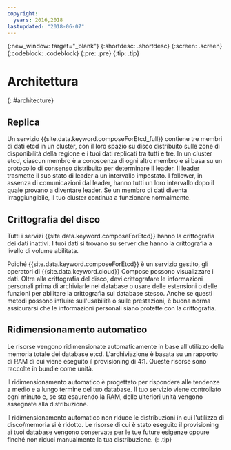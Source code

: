 ```yaml
---
copyright:
  years: 2016,2018
lastupdated: "2018-06-07"
---
```


{:new_window: target="_blank"}
{:shortdesc: .shortdesc}
{:screen: .screen}
{:codeblock: .codeblock}
{:pre: .pre}
{:tip: .tip}

# Architettura 
{: #architecture}

## Replica

Un servizio {{site.data.keyword.composeForEtcd_full}} contiene tre membri di dati etcd in un cluster, con il loro spazio su disco distribuito sulle zone di disponibilità della regione e i tuoi dati replicati tra tutti e tre. In un cluster etcd, ciascun membro è a conoscenza di ogni altro membro e si basa su un protocollo di consenso distribuito per determinare il leader. Il leader trasmette il suo stato di leader a un intervallo impostato. I follower, in assenza di comunicazioni dal leader, hanno tutti un loro intervallo dopo il quale provano a diventare leader. Se un membro di dati diventa irraggiungibile, il tuo cluster continua a funzionare normalmente.

## Crittografia del disco

Tutti i servizi {{site.data.keyword.composeForEtcd}} hanno la crittografia dei dati inattivi. I tuoi dati si trovano su server che hanno la crittografia a livello di volume abilitata. 

Poiché {{site.data.keyword.composeForEtcd}} è un servizio gestito, gli operatori di {{site.data.keyword.cloud}} Compose possono visualizzare i dati. Oltre alla crittografia del disco, devi crittografare le informazioni personali prima di archiviarle nel database o usare delle estensioni o delle funzioni per abilitare la crittografia sul database stesso. Anche se questi metodi possono influire sull'usabilità o sulle prestazioni, è buona norma assicurarsi che le informazioni personali siano protette con la crittografia.

## Ridimensionamento automatico

Le risorse vengono ridimensionate automaticamente in base all'utilizzo della memoria totale dei database etcd. L'archiviazione è basata su un rapporto di RAM di cui viene eseguito il provisioning di 4:1. Queste risorse sono raccolte in bundle come unità.

Il ridimensionamento automatico è progettato per rispondere alle tendenze a medio e a lungo termine del tuo database. Il tuo servizio viene controllato ogni minuto e, se sta esaurendo la RAM, delle ulteriori unità vengono assegnate alla distribuzione. 

Il ridimensionamento automatico non riduce le distribuzioni in cui l'utilizzo di disco/memoria si è ridotto. Le risorse di cui è stato eseguito il provisioning ai tuoi database vengono conservate per le tue future esigenze oppure finché non riduci manualmente la tua distribuzione.
{: .tip}
